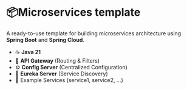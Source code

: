 # 📦Microservices template

A ready-to-use template for building microservices architecture using **Spring Boot** and **Spring Cloud**.

- ☕ **Java 21**
- 🔀 **API Gateway** (Routing & Filters)
- ⚙️ **Config Server** (Centralized Configuration)
- 🧭 **Eureka Server** (Service Discovery)
- 🧩 Example Services (service1, service2, ...)
